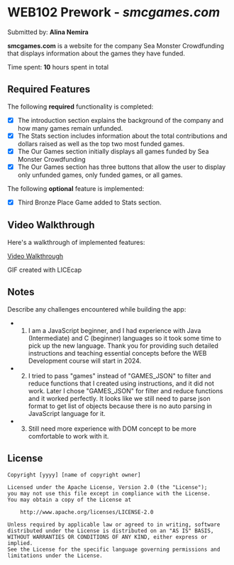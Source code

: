 # WEB102 Prework - *smcgames.com*

Submitted by: **Alina Nemira**

**smcgames.com** is a website for the company Sea Monster Crowdfunding that displays information about the games they have funded.

Time spent: **10** hours spent in total

## Required Features

The following **required** functionality is completed:

* [x] The introduction section explains the background of the company and how many games remain unfunded.
* [x] The Stats section includes information about the total contributions and dollars raised as well as the top two most funded games.
* [x] The Our Games section initially displays all games funded by Sea Monster Crowdfunding
* [x] The Our Games section has three buttons that allow the user to display only unfunded games, only funded games, or all games.

The following **optional** feature is implemented:

* [x] Third Bronze Place Game added to Stats section. 

## Video Walkthrough

Here's a walkthrough of implemented features:

[Video Walkthrough](https://i.imgur.com/eySO1id.gifv)

<!-- Replace this with whatever GIF tool you used! -->
GIF created with LICEcap  
<!-- Recommended tools:
[Kap](https://getkap.co/) for macOS
[ScreenToGif](https://www.screentogif.com/) for Windows
[peek](https://github.com/phw/peek) for Linux. -->

## Notes

Describe any challenges encountered while building the app:

* 1) I am a JavaScript beginner, and I had experience with Java (Intermediate) and C (beginner) languages so it took some time to pick up the new language. Thank you for providing such detailed instructions and teaching essential concepts before the WEB Development course will start in 2024.
* 2) I tried to pass "games" instead of "GAMES_JSON" to filter and reduce functions that I created using instructions, and it did not work. Later I chose "GAMES_JSON" for filter and reduce functions and it worked perfectly. It looks like we still need to parse json format to get list of objects because there is no auto parsing in JavaScript language for it.
* 3) Still need more experience with DOM concept to be more comfortable to work with it.     

## License

    Copyright [yyyy] [name of copyright owner]

    Licensed under the Apache License, Version 2.0 (the "License");
    you may not use this file except in compliance with the License.
    You may obtain a copy of the License at

        http://www.apache.org/licenses/LICENSE-2.0

    Unless required by applicable law or agreed to in writing, software
    distributed under the License is distributed on an "AS IS" BASIS,
    WITHOUT WARRANTIES OR CONDITIONS OF ANY KIND, either express or implied.
    See the License for the specific language governing permissions and
    limitations under the License.
